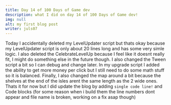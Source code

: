 ```yaml
---
title: Day 14 of 100 Days of Game dev
description: what I did on day 14 of 100 Days of Game dev!
img: null
alt: my first blog post
writer: juls07
---
```

Today I accidentally deleted my LevelUpdater script but thats okay because my LevelUpdater script is only about 20 lines long and has some very simle logic. I also deleted the CelebrateLevelUp because I feel like it doesnt really fit, I might do something else in the future though. I also changed the Tween script a bit so I can debug and change later. In my upgrade script I added the ability to get more money per click but I still need to do some math stuff so it is balanced. Finally, I also changed the map around a bit because the shelves at the end of the isles arent the same length as the 2 wide ones. Thats it for now but I did update the blog by adding `single code line!` and Code blocks (for some reason when i build them the line numbers dont appear and file name is broken, working on a fix asap though)

<!---
```js{1,3-5}[CodeBlocks.js]
print("We have Awesome Code Blocks now in both dark and light mode!")
```
--->

